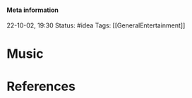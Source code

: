 #### Meta information
22-10-02, 19:30
Status: #idea
Tags: [[GeneralEntertainment]]





# Music







# References
